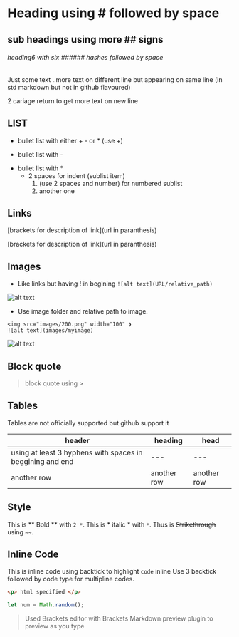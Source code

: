 # Heading using # followed by space
## sub headings using more ## signs
###### heading6 with six ###### hashes followed by space
Just some text
..more text on different line but appearing on same line (in std markdown but not in github flavoured)

2 cariage return to get more text on new line

## LIST
+ bullet list with either + - or * (use +)
- bullet list with -
* bullet list with *
  - 2 spaces for indent (sublist item)
    1. (use 2 spaces and number) for numbered sublist
    2. another one
    
## Links
[brackets for description of link](url in paranthesis)


[brackets for description of link](url in paranthesis)

## Images
- Like links but having ! in begining `![alt text](URL/relative_path)`

![alt text](http://picsum.photos/200/200)

- Use image folder and relative path to image. 

```
<img src="images/200.png" width="100" ❯
![alt text](images/myimage)
```

![alt text](images/myimage)

## Block quote
> block quote using >

## Tables
Tables are not officially supported but github support it

| header | heading | head |
| --- | --- | --- |
| using at least 3 hyphens with spaces in beggining and end | --- | --- |
| another row | another row | another row |

## Style
This is ** Bold ** with `2 *`.
This is * italic * with `*`.
Thus is ~~Strikethrough~~ using `~~`.


## Inline Code

This is inline code using backtick to highlight `code` inline
Use 3 backtick followed by code type for multipline codes.

```html
<p> html specified </p>
```
```javascript
let num = Math.random();
```


> Used Brackets editor with Brackets Markdown preview plugin to preview as you type
